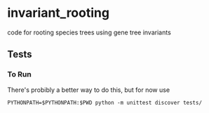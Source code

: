 invariant_rooting
=================

code for rooting species trees using gene tree invariants

## Tests
### To Run
There's probibly a better way to do this, but for now use
```
PYTHONPATH=$PYTHONPATH:$PWD python -m unittest discover tests/
```
